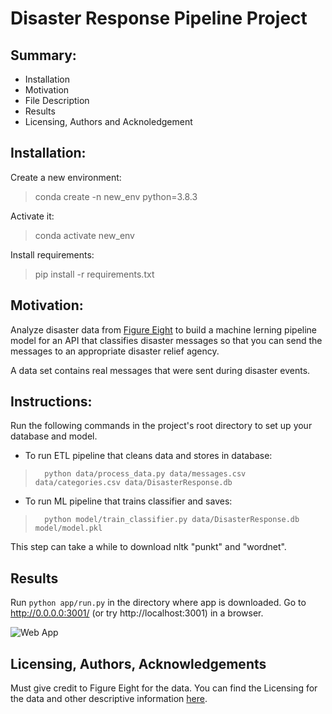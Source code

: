 # Disaster Response Pipeline Project

## Summary:
- Installation
- Motivation
- File Description
- Results
- Licensing, Authors and Acknoledgement

## Installation:

Create a new environment:
> conda create -n new_env python=3.8.3

Activate it:
> conda activate new_env

Install requirements:
> pip install -r requirements.txt

## Motivation:

Analyze disaster data from [Figure Eight](https://appen.com/) to build a machine lerning pipeline model for an API that classifies disaster messages so that you can send the messages to an appropriate disaster relief agency.

A data set contains real messages that were sent during disaster events.

## Instructions:

Run the following commands in the project's root directory to set up your database and model.

- To run ETL pipeline that cleans data and stores in database:
>       python data/process_data.py data/messages.csv data/categories.csv data/DisasterResponse.db
- To run ML pipeline that trains classifier and saves:
>       python model/train_classifier.py data/DisasterResponse.db model/model.pkl
This step can take a while to download nltk "punkt" and "wordnet".

## Results

Run `python app/run.py` in the directory where app is downloaded.
Go to http://0.0.0.0:3001/ (or try http://localhost:3001) in a browser.

![Web App](https://github.com/belmino15/DisasterResponse/tree/master/app/imagens/web_app.png)

## Licensing, Authors, Acknowledgements

Must give credit to Figure Eight for the data. You can find the Licensing for the data and other descriptive information [here](https://appen.com/).

